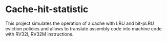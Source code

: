 # Cache-hit-statistic
This project simulates the operation of a cache with LRU and bit-pLRU eviction policies and allows to translate assembly code into machine code with RV32I, RV32M instructions.
